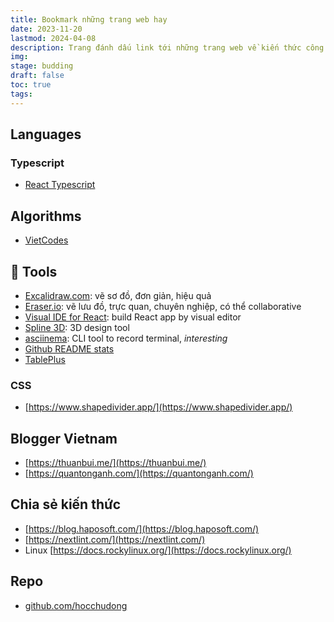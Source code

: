 ```yaml
---
title: Bookmark những trang web hay
date: 2023-11-20
lastmod: 2024-04-08 
description: Trang đánh dấu link tới những trang web về kiến thức công nghệ hay trong và ngoài nước
img: 
stage: budding
draft: false
toc: true
tags:
---
```

## Languages

### Typescript

- [React Typescript](https://react-typescript-cheatsheet.netlify.app/)


## Algorithms

- [VietCodes](https://vietcodes.github.io/)

## 🔧 Tools

- [Excalidraw.com](https://excalidraw.com/): vẽ sơ đồ, đơn giản, hiệu quả
- [Eraser.io](https://www.eraser.io/): vẽ lưu đồ, trực quan, chuyên nghiệp, có thể collaborative
- [Visual IDE for React](https://www.codux.com/): build React app by visual editor
- [Spline 3D](https://spline.design/): 3D design tool
- [asciinema](https://asciinema.org/): CLI tool to record terminal, *interesting*  
- [Github README stats](https://github.com/anuraghazra/github-readme-stats) 
- [TablePlus](https://tableplus.com/) 

### CSS
- [https://www.shapedivider.app/](https://www.shapedivider.app/)  


## Blogger Vietnam
- [https://thuanbui.me/](https://thuanbui.me/)
- [https://quantonganh.com/](https://quantonganh.com/)

## Chia sẻ kiến thức
- [https://blog.haposoft.com/](https://blog.haposoft.com/)
- [https://nextlint.com/](https://nextlint.com/)
- Linux [https://docs.rockylinux.org/](https://docs.rockylinux.org/) 

## Repo
- [github.com/hocchudong](https://github.com/hocchudong)
